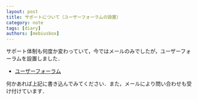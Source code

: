 ```yaml
---
layout: post
title: サポートについて（ユーザーフォーラムの設置）
category: note
tags: [diary]
authors: [mebiusbox]
---
```


サポート体制も何度か変わっていて，今ではメールのみでしたが，ユーザーフォーラムを設置しました．

<!-- truncate -->

- [ユーザーフォーラム](http://mebiusbox.sakura.ne.jp/forum/)

何かあれば上記に書き込んでみてください．また，メールにより問い合わせも受け付けています．
